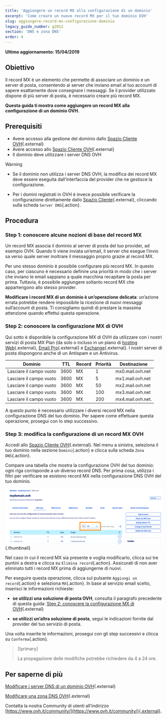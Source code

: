 ```yaml
---
title: 'Aggiungere un record MX alla configurazione di un dominio'
excerpt: 'Come creare un nuovo record MX per il tuo dominio OVH'
slug: aggiungere-record-mx-configurazione-dominio
legacy_guide_number: g2012
section: 'DNS e zona DNS'
order: 4
---
```


**Ultimo aggiornamento: 15/04/2019**

## Obiettivo

Il record MX è un elemento che permette di associare un dominio e un server di posta, consentendo ai server che inviano email al tuo account di sapere esattamente dove consegnare i messaggi. Se il provider utilizzato dispone di più server di posta, è necessario creare più record MX. 

**Questa guida ti mostra come aggiungere un record MX alla configurazione di un dominio OVH.**

## Prerequisiti

- Avere accesso alla gestione del dominio dallo [Spazio Cliente OVH](https://www.ovh.com/auth/?action=gotomanager){.external}
- Avere accesso allo [Spazio Cliente OVH](https://www.ovh.com/auth/?action=gotomanager){.external}
- Il dominio deve utilizzare i server DNS OVH

> [!warning]
>
> - Se il dominio non utilizza i server DNS OVH, la modifica dei record MX deve essere eseguita dall’interfaccia del provider che ne gestisce la configurazione.
>
> - Per i domini registrati in OVH è invece possibile verificare la configurazione direttamente dallo [Spazio Cliente](https://www.ovh.com/auth/?action=gotomanager){.external}, cliccando sulla scheda `Server DNS`{.action}.
>

## Procedura

### Step 1: conoscere alcune nozioni di base del record MX

Un record MX associa il dominio al server di posta del tuo provider, ad esempio OVH. Quando ti viene inviata un’email, il server che esegue l’invio sa verso quale server inoltrare il messaggio proprio grazie al record MX. 

Per uno stesso dominio è possibile configurare più record MX. In questo caso, per ciascuno è necessario definire una priorità  in modo che i server che inviano le email sappiano a quale macchina recapitare la posta per prima.  Tuttavia, è possibile aggiungere soltanto record MX che appartengono allo stesso provider. 

**Modificare i record MX di un dominio è un’operazione delicata**: un’azione errata potrebbe rendere impossibile la ricezione di nuovi messaggi sull’account di posta.  Ti consigliamo quindi di prestare la massima attenzione quando effettui questa operazione.

### Step 2: conoscere la configurazione MX di OVH

Qui sotto è disponibile la configurazione MX di OVH da utilizzare con i nostri servizi di posta MX Plan (da solo o incluso in un piano di [hosting Web]({ovh_www}/hosting-web/){.external}, [Email Pro]({ovh_www}/emails/email-pro/){.external} e [Exchange]({ovh_www}/emails/){.external}. I nostri server di posta dispongono anche di un Antispam e un Antivirus. 

|Dominio|TTL|Record|Priorità|Destinazione|
|---|---|---|---|---|
|Lasciare il campo vuoto|3600|MX|1|mx0.mail.ovh.net|
|Lasciare il campo vuoto|3600|MX|5|mx1.mail.ovh.net|
|Lasciare il campo vuoto|3600|MX|50|mx2.mail.ovh.net|
|Lasciare il campo vuoto|3600|MX|100|mx3.mail.ovh.net|
|Lasciare il campo vuoto|3600|MX|200|mx4.mail.ovh.net.|

A questo punto è necessario utilizzare i diversi record MX nella configurazione DNS del tuo dominio. Per sapere come effettuare questa operazione, prosegui con lo step successivo.

### Step 3: modifica la configurazione di un record MX OVH

Accedi allo [Spazio Cliente OVH](https://www.ovh.com/auth/?action=gotomanager){.external}. Nel menu a sinistra, seleziona il tuo dominio nella sezione `Domini`{.action} e clicca sulla scheda `Zona DNS`{.action}.

Compare una tabella che mostra la configurazione OVH del tuo dominio: ogni riga corrisponde a un diverso record DNS. Per prima cosa, utilizza i filtri per verificare se esistono record MX nella configurazione DNS OVH del tuo dominio.

![dnsmxrecord](images/mx-records-dns-zone.png){.thumbnail}

Nel caso in cui il record MX sia presente e voglia modificarlo, clicca sui tre puntini a destra e clicca su `Elimina record`{.action}. Assicurati di non aver eliminato tutti i record MX prima di aggiungerne di nuovi.

Per eseguire questa operazione, clicca sul pulsante `Aggiungi un record`{.action} e seleziona `MX`{.action}. In base al servizio email scelto, inserisci le informazioni richieste: 

- **se utilizzi una soluzione di posta OVH**, consulta il paragrafo precedente di questa guida: [Step 2: conoscere la configurazione MX di OVH](./#step-2-conoscere-la-configurazione-mx-di-ovh){.external}

- **se utilizzi un’altra soluzione di posta**, segui le indicazioni fornite dal provider del tuo servizio di posta.

Una volta inserite le informazioni, prosegui con gli step successivi e clicca su `Conferma`{.action}.

> [!primary]
>
> La propagazione delle modifiche potrebbe richiedere da 4 a 24 ore.
>

## Per saperne di più

[Modificare i server DNS di un dominio OVH](https://docs.ovh.com/it/domains/web_hosting_gestisci_il_tuo_server_dns/){.external}

[Modificare una zona DNS OVH](https://docs.ovh.com/it/domains/web_hosting_modifica_la_tua_zona_dns/){.external}

Contatta la nostra Community di utenti all’indirizzo [https://www.ovh.it/community/](https://www.ovh.it/community/){.external}.
